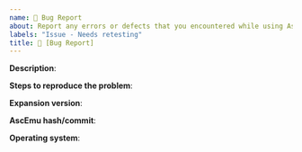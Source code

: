 ```yaml
---
name: 👾 Bug Report
about: Report any errors or defects that you encountered while using AscEmu.
labels: "Issue - Needs retesting"
title: 👾 [Bug Report] 
---
```


**Description**: 
<!--
    Required information:
    - npc/quest/item/spell/spawn ID
    - worldport location (mapid x y z)
	- Example on how it should work (youtube, wowhead)
    - NOTE Without these information as text, the issue wont be fixed! A screenshot or general issues e.g. "Missing spawns" or "Instances WotLK broken" is not helpful at all.
-->


**Steps to reproduce the problem**: 
<!--
    How to reproduce it:
    - Be specific, describe what you've done to trigger the issue.
-->

**Expansion version**: <!-- (Add / Remove lines if necessary) -->
<!--
    Specify version - is required:
    - Patch 1.12.1 - Classic
    - Patch 2.4.3 - TBC
    - Patch 3.3.5 - WoTLK
    - Patch 4.3.4 - Cataclysm
    - Patch 5.4.8 - Mop
-->



**AscEmu hash/commit**: 



**Operating system**: <!-- (Add / Remove lines if necessary) -->
<!--
    Specify the operating system - is required:
    - Platform: CentOS
    - Platform: Linux
    - Platform: MacOSX
    - Platform: Windows
-->



